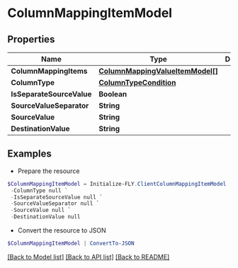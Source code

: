 # ColumnMappingItemModel
## Properties

Name | Type | Description | Notes
------------ | ------------- | ------------- | -------------
**ColumnMappingItems** | [**ColumnMappingValueItemModel[]**](ColumnMappingValueItemModel.md) |  | [optional] 
**ColumnType** | [**ColumnTypeCondition**](ColumnTypeCondition.md) |  | [optional] 
**IsSeparateSourceValue** | **Boolean** |  | [optional] 
**SourceValueSeparator** | **String** |  | [optional] 
**SourceValue** | **String** |  | [optional] 
**DestinationValue** | **String** |  | [optional] 

## Examples

- Prepare the resource
```powershell
$ColumnMappingItemModel = Initialize-FLY.ClientColumnMappingItemModel  -ColumnMappingItems null `
 -ColumnType null `
 -IsSeparateSourceValue null `
 -SourceValueSeparator null `
 -SourceValue null `
 -DestinationValue null
```

- Convert the resource to JSON
```powershell
$ColumnMappingItemModel | ConvertTo-JSON
```

[[Back to Model list]](../README.md#documentation-for-models) [[Back to API list]](../README.md#documentation-for-api-endpoints) [[Back to README]](../README.md)

